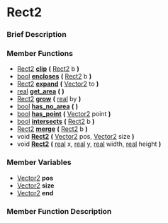 #  Rect2  

###  Brief Description  


###  Member Functions 
  * [Rect2](class_rect2)  **[clip](#clip)**  **(** [Rect2](class_rect2) b  **)**
  * [bool](class_bool)  **[encloses](#encloses)**  **(** [Rect2](class_rect2) b  **)**
  * [Rect2](class_rect2)  **[expand](#expand)**  **(** [Vector2](class_vector2) to  **)**
  * [real](class_real)  **[get_area](#get_area)**  **(** **)**
  * [Rect2](class_rect2)  **[grow](#grow)**  **(** [real](class_real) by  **)**
  * [bool](class_bool)  **[has_no_area](#has_no_area)**  **(** **)**
  * [bool](class_bool)  **[has_point](#has_point)**  **(** [Vector2](class_vector2) point  **)**
  * [bool](class_bool)  **[intersects](#intersects)**  **(** [Rect2](class_rect2) b  **)**
  * [Rect2](class_rect2)  **[merge](#merge)**  **(** [Rect2](class_rect2) b  **)**
  * void  **[Rect2](#Rect2)**  **(** [Vector2](class_vector2) pos, [Vector2](class_vector2) size  **)**
  * void  **[Rect2](#Rect2)**  **(** [real](class_real) x, [real](class_real) y, [real](class_real) width, [real](class_real) height  **)**

###  Member Variables  
  * [Vector2](class_vector2) **pos**
  * [Vector2](class_vector2) **size**
  * [Vector2](class_vector2) **end**

###  Member Function Description  
